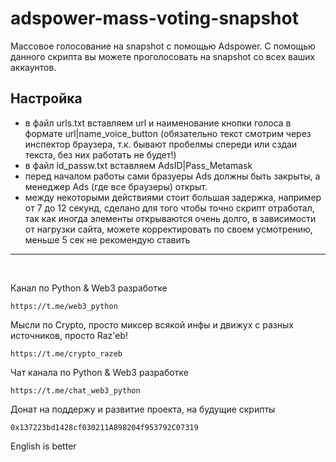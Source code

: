 # adspower-mass-voting-snapshot

Массовое голосование на snapshot c помощью Adspower. С помощью данного скрипта вы можете проголосовать на snapshot со всех ваших аккаунтов.

## Настройка
* в файл urls.txt вставляем url и наименование кнопки голоса в формате url|name_voice_button (обязательно текст смотрим через инспектор браузера, т.к. бывают пробелмы спереди или сздаи текста, без них работать не будет!)
* в файл id_passw.txt вставляем AdsID|Pass_Metamask
* перед началом работы сами бразуеры Ads должны быть закрыты, а менеджер Ads (где все браузеры) открыт.
* между некоторыми действиями стоит большая задержка, например от 7 до 12 секунд, сделано для того чтобы точно скрипт отработал, так как иногда элементы открываются очень долго, в зависимости от нагрузки сайта, можете корректировать по своем усмотрению, меньше 5 сек не рекомендую ставить

____
<br>

Канал по Python & Web3 разработке
```
https://t.me/web3_python
```
Мысли по Crypto, просто миксер всякой инфы и движух с разных источников, просто Raz'eb!
```
https://t.me/crypto_razeb
```
Чат канала по Python & Web3 разработке
```
https://t.me/chat_web3_python
```
Донат на поддержу и развитие проекта, на будущие скрипты
```
0x137223bd1428cf030211A898204f953792C07319
```
English is better

